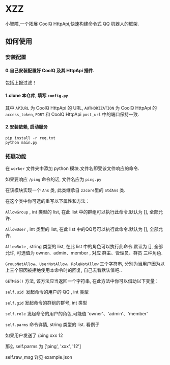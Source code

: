 # XZZ
小智障,一个拓展 CoolQ HttpApi,快速构建命令式 QQ 机器人的框架.

## 如何使用

### 安装配置

#### 0.自己安装配置好 CoolQ 及其 HttpApi 插件.

包括上报过滤！

#### 1.clone 本仓库, 填写 `config.py`

其中 `APIURL` 为 CoolQ HttpApi 的 URL, `AUTHORIZATION` 为 CoolQ HttpApi 的 `access_token`, `PORT` 和 CoolQ HttpApi  `post_url` 中的端口保持一致.

#### 2.安装依赖, 启动服务

```shell
pip install -r req.txt
python main.py
```



### 拓展功能

在 `worker` 文件夹中添加 python 模块.文件名即受该文件响应的命令.

如果要响应 `/ping` 命令的话, 文件名应为 `ping.py`



在该模块实现一个 `Ans` 类, 此类继承自 `zzcore`里的 `StdAns` 类.

在这个类中你可选的重写以下属性和方法：

`AllowGroup` ,  int 类型的 list, 在此 list 中的群组可以执行此命令.默认为 [], 全部允许.

`AllowUser` ,  int 类型的 list, 在此 list 中的QQ号可以执行此命令.默认为 [], 全部允许.

`AllowRole` ,  string 类型的 list, 在此 list 中的角色可以执行此命令.默认为 [], 全部允许, 可选值为 owner、admin、member , 对应 群主、管理员、群员 三种角色.

`GroupNotAllow`、`UserNotAllow`、`RoleNotAllow` 三个字符串, 分别为当用户因为以上三个原因被拒绝使用本命令时的回复, 自己去看默认值吧..

`GETMSG()` 方法, 该方法应当返回一个字符串, 在此方法中你可以借助以下变量：

`self.uid `发起命令的用户的 QQ , int 类型

`self.gid` 发起命令的群组的群号, int 类型

`self.role` 发起命令的用户的角色,可能值 'owner'、'admin'、'member'

`self.parms` 命令详情, string 类型的 list. 看例子

如果用户发送了 /ping xxx 12

那么 self.parms 为 ['ping', 'xxx', '12']

self.raw_msg 详见 example.json